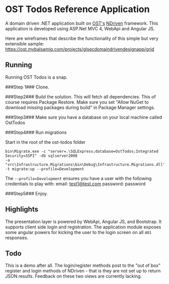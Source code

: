 OST Todos Reference Application
===============================
A domain driven .NET application built on [OST's](http://www.ostusa.com/app-dev) [NDriven](https://github.com/OSTUSA/ndriven) framework.
This application is developed using ASP.Net MVC 4, WebApi and Angular JS.  

Here are wireframes that describe the functionality of
this simple but very extensible sample: https://ost.mybalsamiq.com/projects/glsecdomaindrivendesignapp/grid

Running
-------
Running OST Todos is a snap.

###Step 1###
Clone.

###Step2###
Build the solution. This will fetch all dependencies. This of course requires Package Restore. Make sure you set "Allow NuGet to download missing packages during build" in Package Manager settings.

###Step3###
Make sure you have a database on your local machine called OstTodos

###Step4###
Run migrations

Start in the root of the ost-todos folder
```
bin\Migrate.exe -c "server=.\SQLExpress;database=OstTodos;Integrated Security=SSPI" -db sqlserver2008
-a "src\Infrastructure.Migrations\bin\Debug\Infrastructure.Migrations.dll" -t migrate:up --profile=Development
```

The `--profile=Development` ensures you have a user with the following credentials to play with:
email: test1@test.com
password: password

###Step5###
Enjoy.


Highlights
----------
The presentation layer is powered by WebApi, Angular JS, and Bootstrap. It supports client side login and registration. The application module
exposes some angular powers for kicking the user to the login screen on all `401` responses.

Todo
----
This is a demo after all. The login/register methods post to the "out of box" register
and login methods of NDriven - that is they are not set up to return JSON results. Feedback on these two views are currently lacking.
